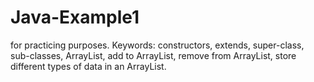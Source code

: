 # Java-Example1
for practicing purposes.
Keywords: constructors, extends, super-class, sub-classes, ArrayList, add to ArrayList, remove from ArrayList, store different types of data in an ArrayList.
